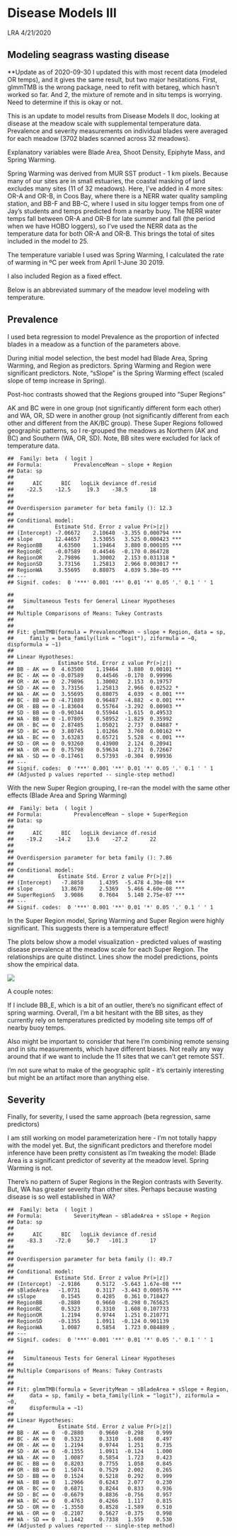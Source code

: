 Disease Models III
================
LRA
4/21/2020

## Modeling seagrass wasting disease

\*\*Update as of 2020-09-30 I updated this with most recent data
(modeled OR temps), and it gives the same result, but two major
hesitations. First, glmmTMB is the wrong package, need to refit with
betareg, which hasn’t worked so far. And 2, the mixture of remote and in
situ temps is worrying. Need to determine if this is okay or not.

This is an update to model results from Disease Models II doc, looking
at disease at the meadow scale with supplemental temperature data.
Prevalence and severity measurements on individual blades were averaged
for each meadow (3702 blades scanned across 32 meadows).

Explanatory variables were Blade Area, Shoot Density, Epiphyte Mass, and
Spring Warming.

Spring Warming was derived from MUR SST product - 1 km pixels. Because
many of our sites are in small estuaries, the coastal masking of land
excludes many sites (11 of 32 meadows). Here, I’ve added in 4 more
sites: OR-A and OR-B, in Coos Bay, where there is a NERR water quality
sampling station, and BB-F and BB-C, where I used in situ logger temps
from one of Jay’s students and temps predicted from a nearby buoy. The
NERR water temps fall between OR-A and OR-B for late summer and fall
(the period when we have HOBO loggers), so I’ve used the NERR data as
the temperature data for both OR-A and OR-B. This brings the total of
sites included in the model to 25.

The temperature variable I used was Spring Warming, I calculated the
rate of warming in ºC per week from April 1-June 30 2019.

I also included Region as a fixed effect.

Below is an abbreviated summary of the meadow level modeling with
temperature.

## Prevalence

I used beta regression to model Prevalence as the proportion of infected
blades in a meadow as a function of the parameters above.

During initial model selection, the best model had Blade Area, Spring
Warming, and Region as predictors. Spring Warming and Region were
significant predictors. Note, “sSlope” is the Spring Warming effect
(scaled slope of temp increase in Spring).

Post-hoc contrasts showed that the Regions grouped into “Super Regions”

AK and BC were in one group (not significantly different form each
other) and WA, OR, SD were in another group (not significantly different
from each other and different from the AK/BC group). These Super Regions
followed geographic patterns, so I re-grouped the meadows as Northern
(AK and BC) and Southern (WA, OR, SD). Note, BB sites were excluded for
lack of temperature data.

    ##  Family: beta  ( logit )
    ## Formula:          PrevalenceMean ~ slope + Region
    ## Data: sp
    ## 
    ##      AIC      BIC   logLik deviance df.resid 
    ##    -22.5    -12.5     19.3    -38.5       18 
    ## 
    ## 
    ## Overdispersion parameter for beta family (): 12.3 
    ## 
    ## Conditional model:
    ##             Estimate Std. Error z value Pr(>|z|)    
    ## (Intercept) -7.06672    2.10640  -3.355 0.000794 ***
    ## slope       12.44657    3.53055   3.525 0.000423 ***
    ## RegionBB     4.63500    1.19464   3.880 0.000105 ***
    ## RegionBC    -0.07589    0.44546  -0.170 0.864728    
    ## RegionOR     2.79896    1.30002   2.153 0.031318 *  
    ## RegionSD     3.73156    1.25813   2.966 0.003017 ** 
    ## RegionWA     3.55695    0.88075   4.039 5.38e-05 ***
    ## ---
    ## Signif. codes:  0 '***' 0.001 '**' 0.01 '*' 0.05 '.' 0.1 ' ' 1

    ## 
    ##   Simultaneous Tests for General Linear Hypotheses
    ## 
    ## Multiple Comparisons of Means: Tukey Contrasts
    ## 
    ## 
    ## Fit: glmmTMB(formula = PrevalenceMean ~ slope + Region, data = sp, 
    ##     family = beta_family(link = "logit"), ziformula = ~0, dispformula = ~1)
    ## 
    ## Linear Hypotheses:
    ##              Estimate Std. Error z value Pr(>|z|)    
    ## BB - AK == 0  4.63500    1.19464   3.880  0.00101 ** 
    ## BC - AK == 0 -0.07589    0.44546  -0.170  0.99996    
    ## OR - AK == 0  2.79896    1.30002   2.153  0.19757    
    ## SD - AK == 0  3.73156    1.25813   2.966  0.02522 *  
    ## WA - AK == 0  3.55695    0.88075   4.039  < 0.001 ***
    ## BC - BB == 0 -4.71089    0.96487  -4.882  < 0.001 ***
    ## OR - BB == 0 -1.83604    0.55764  -3.292  0.00903 ** 
    ## SD - BB == 0 -0.90344    0.55944  -1.615  0.49533    
    ## WA - BB == 0 -1.07805    0.58952  -1.829  0.35992    
    ## OR - BC == 0  2.87485    1.05021   2.737  0.04887 *  
    ## SD - BC == 0  3.80745    1.01266   3.760  0.00162 ** 
    ## WA - BC == 0  3.63283    0.65721   5.528  < 0.001 ***
    ## SD - OR == 0  0.93260    0.43900   2.124  0.20941    
    ## WA - OR == 0  0.75798    0.59634   1.271  0.72667    
    ## WA - SD == 0 -0.17461    0.57393  -0.304  0.99936    
    ## ---
    ## Signif. codes:  0 '***' 0.001 '**' 0.01 '*' 0.05 '.' 0.1 ' ' 1
    ## (Adjusted p values reported -- single-step method)

With the new Super Region grouping, I re-ran the model with the same
other effects (Blade Area and Spring Warming)

    ##  Family: beta  ( logit )
    ## Formula:          PrevalenceMean ~ slope + SuperRegion
    ## Data: sp
    ## 
    ##      AIC      BIC   logLik deviance df.resid 
    ##    -19.2    -14.2     13.6    -27.2       22 
    ## 
    ## 
    ## Overdispersion parameter for beta family (): 7.86 
    ## 
    ## Conditional model:
    ##              Estimate Std. Error z value Pr(>|z|)    
    ## (Intercept)   -7.8858     1.4395  -5.478 4.30e-08 ***
    ## slope         13.8670     2.5369   5.466 4.60e-08 ***
    ## SuperRegionS   3.9086     0.7604   5.140 2.75e-07 ***
    ## ---
    ## Signif. codes:  0 '***' 0.001 '**' 0.01 '*' 0.05 '.' 0.1 ' ' 1

In the Super Region model, Spring Warming and Super Region were highly
significant. This suggests there is a temperature effect\!

The plots below show a model visualization - predicted values of wasting
disease prevalence at the meadow scale for each Super Region. The
relationships are quite distinct. Lines show the model predictions,
points show the empirical data.

![](disease_model_III_files/figure-gfm/prev_vis-1.png)<!-- -->

A couple notes:

If I include BB\_E, which is a bit of an outlier, there’s no significant
effect of spring warming. Overall, I’m a bit hesitant with the BB sites,
as they currently rely on temperatures predicted by modeling site temps
off of nearby buoy temps.

Also might be important to consider that here I’m combining remote
sensing and in situ measurements, which have different biases. Not
really any way around that if we want to include the 11 sites that we
can’t get remote SST.

I’m not sure what to make of the geographic split - it’s certainly
interesting but might be an artifact more than anything else.

## Severity

Finally, for severity, I used the same approach (beta regression, same
predictors)

I am still working on model parameterization here - I’m not totally
happy with the model yet. But, the significant predictors and therefore
model inference have been pretty consistent as I’m tweaking the model:
Blade Area is a significant predictor of severity at the meadow level.
Spring Warming is not.

There’s no pattern of Super Regions in the Region contrasts with
Severity. But, WA has greater severity than other sites. Perhaps because
wasting disease is so well established in WA?

    ##  Family: beta  ( logit )
    ## Formula:          SeverityMean ~ sBladeArea + sSlope + Region
    ## Data: sp
    ## 
    ##      AIC      BIC   logLik deviance df.resid 
    ##    -83.3    -72.0     50.7   -101.3       17 
    ## 
    ## 
    ## Overdispersion parameter for beta family (): 49.7 
    ## 
    ## Conditional model:
    ##             Estimate Std. Error z value Pr(>|z|)    
    ## (Intercept)  -2.9186     0.5172  -5.643 1.67e-08 ***
    ## sBladeArea   -1.0731     0.3117  -3.443 0.000576 ***
    ## sSlope        0.1545     0.4285   0.361 0.718427    
    ## RegionBB     -0.2880     0.9660  -0.298 0.765625    
    ## RegionBC      0.5323     0.3310   1.608 0.107733    
    ## RegionOR      1.2194     0.9744   1.251 0.210771    
    ## RegionSD     -0.1355     1.0911  -0.124 0.901139    
    ## RegionWA      1.0087     0.5854   1.723 0.084889 .  
    ## ---
    ## Signif. codes:  0 '***' 0.001 '**' 0.01 '*' 0.05 '.' 0.1 ' ' 1

    ## 
    ##   Simultaneous Tests for General Linear Hypotheses
    ## 
    ## Multiple Comparisons of Means: Tukey Contrasts
    ## 
    ## 
    ## Fit: glmmTMB(formula = SeverityMean ~ sBladeArea + sSlope + Region, 
    ##     data = sp, family = beta_family(link = "logit"), ziformula = ~0, 
    ##     dispformula = ~1)
    ## 
    ## Linear Hypotheses:
    ##              Estimate Std. Error z value Pr(>|z|)
    ## BB - AK == 0  -0.2880     0.9660  -0.298    0.999
    ## BC - AK == 0   0.5323     0.3310   1.608    0.497
    ## OR - AK == 0   1.2194     0.9744   1.251    0.735
    ## SD - AK == 0  -0.1355     1.0911  -0.124    1.000
    ## WA - AK == 0   1.0087     0.5854   1.723    0.423
    ## BC - BB == 0   0.8203     0.7755   1.058    0.845
    ## OR - BB == 0   1.5074     0.7529   2.002    0.265
    ## SD - BB == 0   0.1524     0.5218   0.292    0.999
    ## WA - BB == 0   1.2966     0.6243   2.077    0.230
    ## OR - BC == 0   0.6871     0.8244   0.833    0.936
    ## SD - BC == 0  -0.6679     0.8836  -0.756    0.957
    ## WA - BC == 0   0.4763     0.4266   1.117    0.815
    ## SD - OR == 0  -1.3550     0.8528  -1.589    0.510
    ## WA - OR == 0  -0.2107     0.5627  -0.375    0.998
    ## WA - SD == 0   1.1442     0.7338   1.559    0.530
    ## (Adjusted p values reported -- single-step method)
